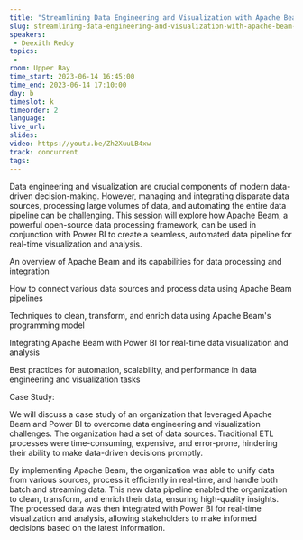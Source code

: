```yaml
---
title: "Streamlining Data Engineering and Visualization with Apache Beam and Power BI: A Real-World Case Stu"
slug: streamlining-data-engineering-and-visualization-with-apache-beam-and-power-bi-a-real-world-case-stu
speakers:
 - Deexith Reddy
topics:
 - 
room: Upper Bay
time_start: 2023-06-14 16:45:00
time_end: 2023-06-14 17:10:00
day: b
timeslot: k
timeorder: 2
language: 
live_url: 
slides: 
video: https://youtu.be/Zh2XuuLB4xw
track: concurrent
tags:
---
```


Data engineering and visualization are crucial components of modern data-driven decision-making. However, managing and integrating disparate data sources, processing large volumes of data, and automating the entire data pipeline can be challenging. This session will explore how Apache Beam, a powerful open-source data processing framework, can be used in conjunction with Power BI to create a seamless, automated data pipeline for real-time visualization and analysis.
 
 
 
 An overview of Apache Beam and its capabilities for data processing and integration
 
 How to connect various data sources and process data using Apache Beam pipelines
 
 Techniques to clean, transform, and enrich data using Apache Beam's programming model
 
 Integrating Apache Beam with Power BI for real-time data visualization and analysis
 
 Best practices for automation, scalability, and performance in data engineering and visualization tasks
 
 Case Study:
 
 
 
 We will discuss a case study of an organization that leveraged Apache Beam and Power BI to overcome data engineering and visualization challenges. The organization had a set of data sources. Traditional ETL processes were time-consuming, expensive, and error-prone, hindering their ability to make data-driven decisions promptly.
 
 
 
 By implementing Apache Beam, the organization was able to unify data from various sources, process it efficiently in real-time, and handle both batch and streaming data. This new data pipeline enabled the organization to clean, transform, and enrich their data, ensuring high-quality insights. The processed data was then integrated with Power BI for real-time visualization and analysis, allowing stakeholders to make informed decisions based on the latest information.